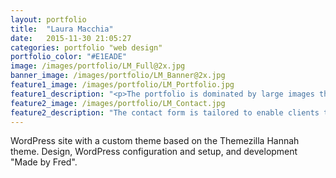 ```yaml
---
layout: portfolio
title:  "Laura Macchia"
date:   2015-11-30 21:05:27
categories: portfolio "web design"
portfolio_color: "#E1EADE"
image: /images/portfolio/LM_Full@2x.jpg
banner_image: /images/portfolio/LM_Banner@2x.jpg
feature1_image: /images/portfolio/LM_Portfolio.jpg
feature1_description: "<p>The portfolio is dominated by large images that really make Laura's work shine. 'Sharing Buttons' give clients and easy way to bookmark or share. The design of the website is kept simple and clean in an effort not to detract from Laura's work.</p>"
feature2_image: /images/portfolio/LM_Contact.jpg
feature2_description: "The contact form is tailored to enable clients to share as much relevant information as possible."
---
```

WordPress site with a custom theme based on the Themezilla Hannah theme. Design, WordPress configuration and setup, and development "Made by Fred".